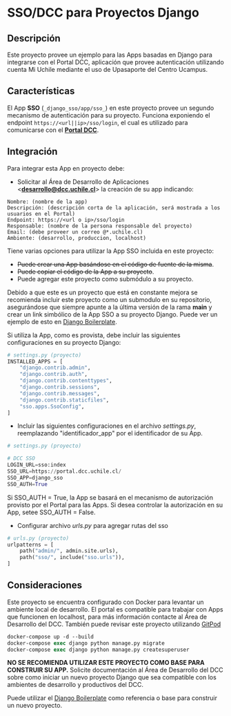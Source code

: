# SSO/DCC para Proyectos Django

## Descripción

Este proyecto provee un ejemplo para las Apps basadas en Django para integrarse con el Portal DCC, aplicación que provee autenticación utilizando cuenta Mi Uchile mediante el uso de Upasaporte del Centro Ucampus.

## Características

El App **SSO** (`_django_sso/app/sso_`) en este proyecto provee un segundo mecanismo de autenticación para su proyecto. Funciona exponiendo el endpoint `https://<url||ip>/sso/login`, el cual es utilizado para comunicarse con el [**Portal DCC**](https://apps.dcc.uchile.cl/portal).

## Integración

Para integrar esta App en proyecto debe:

- Solicitar al Área de Desarrollo de Aplicaciones <**desarrollo@dcc.uchile.cl**> la creación de su app indicando:

```dotenv
Nombre: (nombre de la app)
Descripción: (descripción corta de la aplicación, será mostrada a los usuarios en el Portal)
Endpoint: https://<url o ip>/sso/login
Responsable: (nombre de la persona responsable del proyecto)
Email: (debe proveer un correo @*.uchile.cl)
Ambiente: (desarrollo, produccion, localhost)
```

Tiene varias opciones para utilizar la App SSO incluida en este proyecto:

- ~~Puede crear una App basándose en el código de fuente de la misma~~.
- ~~Puede copiar el código de la App a su proyecto~~.
- Puede agregar este proyecto como submódulo a su proyecto.

Debido a que este es un proyecto que está en constante mejora se recomienda incluir este proyecto como un submodulo en su repositorio, asegurándose que siempre apunte a la última versión de la rama **main** y crear un link simbólico de la App SSO a su proyecto Django.  Puede ver un ejemplo de esto en [Django Boilerplate](https://github.com/DCC-FCFM-UCHILE/django-boilerplate).


Si utiliza la App, como es provista, debe incluir las siguientes configuraciones en su proyecto Django:

```python
# settings.py (proyecto)
INSTALLED_APPS = [
    "django.contrib.admin",
    "django.contrib.auth",
    "django.contrib.contenttypes",
    "django.contrib.sessions",
    "django.contrib.messages",
    "django.contrib.staticfiles",
    "sso.apps.SsoConfig",
]
```

- Incluir las siguientes configuraciones en el archivo _settings.py_, reemplazando "identificador_app" por el identificador de su App.

```python
# settings.py (proyecto)

# DCC SSO
LOGIN_URL=sso:index
SSO_URL=https://portal.dcc.uchile.cl/
SSO_APP=django_sso
SSO_AUTH=True
```

Si SSO_AUTH = True, la App se basará en el mecanismo de autorización provisto por el Portal para las Apps. Si desea controlar la autorización en su App, setee SSO_AUTH = False. 

- Configurar archivo _urls.py_ para agregar rutas del sso

```python
# urls.py (proyecto)
urlpatterns = [
    path("admin/", admin.site.urls),
    path("sso/", include("sso.urls")),
]
```

## Consideraciones

Este proyecto se encuentra configurado con Docker para levantar un ambiente local de desarrollo. El portal es compatible para trabajar con Apps que funcionen en localhost, para más información contacte al Área de Desarrollo del DCC. También puede revisar este proyecto utilizando [GitPod](https://gitpod.io)

```ps
docker-compose up -d --build
docker-compose exec django python manage.py migrate
docker-compose exec django python manage.py createsuperuser
```

**NO SE RECOMIENDA UTILIZAR ESTE PROYECTO COMO BASE PARA CONSTRUIR SU APP.** Solicite documentación al Área de Desarrollo del DCC sobre como iniciar un nuevo proyecto Django que sea compatible con los ambientes de desarrollo y productivos del DCC. 

Puede utilizar el [Django Boilerplate](https://github.com/DCC-FCFM-UCHILE/django-boilerplate) como referencia o base para construir un nuevo proyecto.
